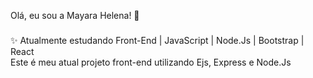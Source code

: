 <p align="left">Olá, eu sou a Mayara Helena! 🔭</p>

###
</h1>

###
</div>

<p align="left">
  
✨ Atualmente estudando Front-End | JavaScript | Node.Js | Bootstrap | React <br>
Este é meu atual projeto front-end utilizando Ejs, Express e Node.Js <br>

<a href="[(https://projeto-arturito.onrender.com/)](https://projeto-arturito.onrender.com/)" target="_blank" aria-label="projeto-arturito-render">

